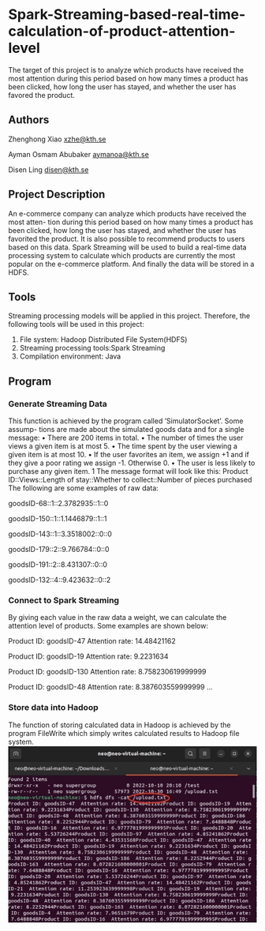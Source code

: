 # Spark-Streaming-based-real-time-calculation-of-product-attention-level
The target of this project is to analyze which products have received the most attention during this period based on how many times a product has been clicked, how long the user has stayed, and whether the user has favored the product.

## Authors
Zhenghong Xiao xzhe@kth.se

Ayman Osmam Abubaker aymanoa@kth.se 

Disen Ling disen@kth.se 
## Project Description

An e-commerce company can analyze which products have received the most atten- tion during this period based on how many times a product has been clicked, how long the user has stayed, and whether the user has favorited the product. It is also possible to recommend products to users based on this data. Spark Streaming will be used to build a real-time data processing system to calculate which products are currently the most popular on the e-commerce platform. And finally the data will be stored in a HDFS.
## Tools
Streaming processing models will be applied in this project. Therefore, the following tools will be used in this project:
1. File system: Hadoop Distributed File System(HDFS)
2. Streaming processing tools:Spark Streaming
3. Compilation environment: Java
## Program
### Generate Streaming Data
This function is achieved by the program called ’SimulatorSocket’. Some assump- tions are made about the simulated goods data and for a single message:
• There are 200 items in total.
• The number of times the user views a given item is at most 5.
• The time spent by the user viewing a given item is at most 10.
• If the user favorites an item, we assign +1 and if they give a poor rating we assign -1. Otherwise 0.
• The user is less likely to purchase any given item. 1
The message format will look like this:
Product ID::Views::Length of stay::Whether to collect::Number of pieces purchased The following are some examples of raw data:

goodsID-68::1::2.3782935::1::0

goodsID-150::1::1.1446879::1::1

goodsID-143::1::3.3518002::0::0

goodsID-179::2::9.766784::0::0

goodsID-191::2::8.431307::0::0

goodsID-132::4::9.423632::0::2

### Connect to Spark Streaming
By giving each value in the raw data a weight, we can calculate the attention level of products. Some examples are shown below:

Product ID: goodsID-47 Attention rate: 14.48421162

Product ID: goodsID-19 Attention rate: 9.2231634

Product ID: goodsID-130 Attention rate: 8.758230619999999

Product ID: goodsID-48 Attention rate: 8.387603559999999 ...

### Store data into Hadoop
The function of storing calculated data in Hadoop is achieved by the program FileWrite which simply writes calculated results to Hadoop file system.
![image](https://github.com/NeoForNew/Spark-Streaming-based-real-time-calculation-of-product-attention-level/blob/main/pic/result.jpg)
